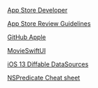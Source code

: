 [App Store Developer](https://developer.apple.com/support/app-store/)

[App Store Review Guidelines
](https://developer.apple.com/app-store/review/guidelines/#performance)

[GitHub Apple](https://github.com/apple)

[MovieSwiftUI](https://github.com/Dimillian/MovieSwiftUI)

[iOS 13 Diffable DataSources](https://jayeshkawli.ghost.io/ios-13-diffable-data-source-for-uitableview-and-uicollectionview/)

[NSPredicate Cheat sheet](https://nspredicate.xyz/)
